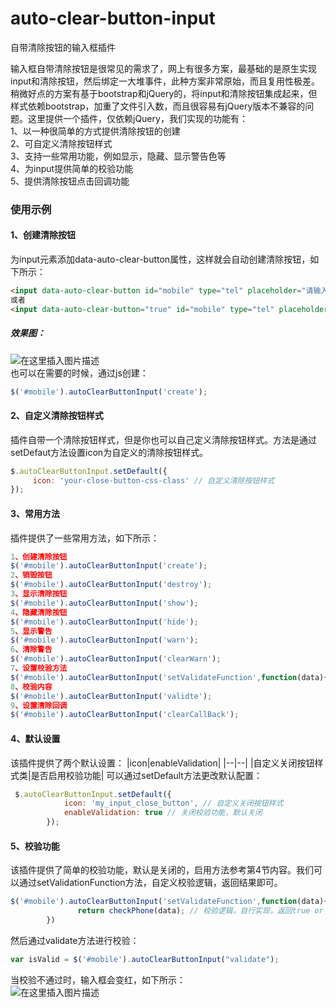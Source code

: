 # auto-clear-button-input
自带清除按钮的输入框插件

输入框自带清除按钮是很常见的需求了，网上有很多方案，最基础的是原生实现input和清除按钮，然后绑定一大堆事件，此种方案非常原始，而且复用性极差。稍微好点的方案有基于bootstrap和jQuery的，将input和清除按钮集成起来，但样式依赖bootstrap，加重了文件引入数，而且很容易有jQuery版本不兼容的问题。这里提供一个插件，仅依赖jQuery，我们实现的功能有：  
1、以一种很简单的方式提供清除按钮的创建  
2、可自定义清除按钮样式  
3、支持一些常用功能，例如显示，隐藏、显示警告色等  
4、为input提供简单的校验功能  
5、提供清除按钮点击回调功能

### 使用示例
#### 1、创建清除按钮
为input元素添加data-auto-clear-button属性，这样就会自动创建清除按钮，如下所示：
```html
<input data-auto-clear-button id="mobile" type="tel" placeholder="请输入您注册的手机号"/>
或者
<input data-auto-clear-button="true" id="mobile" type="tel" placeholder="请输入您注册的手机号"/>
```
##### 效果图：
![在这里插入图片描述](https://img-blog.csdnimg.cn/20190520171830861.png)  
也可以在需要的时候，通过js创建：
```javascript
$('#mobile').autoClearButtonInput('create');
```
#### 2、自定义清除按钮样式
插件自带一个清除按钮样式，但是你也可以自己定义清除按钮样式。方法是通过setDefaut方法设置icon为自定义的清除按钮样式。
```js
$.autoClearButtonInput.setDefault({
	 icon: 'your-close-button-css-class' // 自定义清除按钮样式
});
```
#### 3、常用方法
插件提供了一些常用方法，如下所示：
```js
1、创建清除按钮
$('#mobile').autoClearButtonInput('create');
2、销毁按钮
$('#mobile').autoClearButtonInput('destroy');
3、显示清除按钮
$('#mobile').autoClearButtonInput('show');
4、隐藏清除按钮
$('#mobile').autoClearButtonInput('hide');
5、显示警告
$('#mobile').autoClearButtonInput('warn');
6、清除警告
$('#mobile').autoClearButtonInput('clearWarn');
7、设置校验方法
$('#mobile').autoClearButtonInput('setValidateFunction',function(data){});
8、校验内容
$('#mobile').autoClearButtonInput('validte');
9、设置清除回调
$('#mobile').autoClearButtonInput('clearCallBack');
```
#### 4、默认设置
该插件提供了两个默认设置：
|icon|enableValidation|
|--|--|
|自定义关闭按钮样式类|是否启用校验功能|
可以通过setDefault方法更改默认配置：
```js
 $.autoClearButtonInput.setDefault({
            icon: 'my_input_close_button', // 自定义关闭按钮样式
            enableValidation: true // 关闭校验功能，默认关闭
        });
```

#### 5、校验功能
该插件提供了简单的校验功能，默认是关闭的，启用方法参考第4节内容。我们可以通过setValidationFunction方法，自定义校验逻辑，返回结果即可。
```js
$('#mobile').autoClearButtonInput('setValidateFunction',function(data){
		       return checkPhone(data); // 校验逻辑，自行实现，返回true or false
        })
```
然后通过validate方法进行校验：
```js
var isValid = $('#mobile').autoClearButtonInput("validate");
```
当校验不通过时，输入框会变红，如下所示：  
![在这里插入图片描述](https://img-blog.csdnimg.cn/20190520173546408.png)
